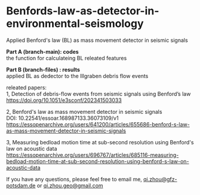 # Benfords-law-as-detector-in-environmental-seismology
Applied Benford's law (BL) as mass movement detector in seismic signals

**Part A (branch-main): codes**  
the function for calculateing BL releated features

**Part B (branch-files) : results**  
applied BL as dedector to the Illgraben debris flow events


releated papers:  
1, Detection of debris-flow events from seismic signals using Benford’s law  
https://doi.org/10.1051/e3sconf/202341503033

2, Benford's law as mass movement detector in seismic signals  
DOI: 10.22541/essoar.168987133.36073109/v1 
https://essopenarchive.org/users/641200/articles/655686-benford-s-law-as-mass-movement-detector-in-seismic-signals

3, Measuring bedload motion time at sub-second resolution using Benford's law on acoustic data  
https://essopenarchive.org/users/696767/articles/685116-measuring-bedload-motion-time-at-sub-second-resolution-using-benford-s-law-on-acoustic-data

If you have any questions, please feel free to email me, 
qi.zhou@gfz-potsdam.de or qi.zhou.geo@gmail.com

